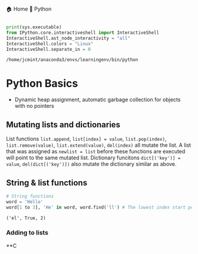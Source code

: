 
  🏠 Home
  🐍 Python

```python

print(sys.executable)
from IPython.core.interactiveshell import InteractiveShell
InteractiveShell.ast_node_interactivity = "all"
InteractiveShell.colors = "Linux"
InteractiveShell.separate_in = 0

```

    /home/jcmint/anaconda3/envs/learningenv/bin/python

# Python Basics

- Dynamic heap assignment, automatic garbage collection for objects with no pointers

## Mutating lists and dictionaries

List functions `list.append`, `list[index] = value`, `list.pop(index)`, `list.remove(value)`, `list.extend(value)`, `del(index)` all mutate the list. A list that was assigned as `newlist = list` before these functions are executed will point to the same mutated list.
Dictionary funcitons `dict[('key')] = value`, `del(dict[('key')])` also mutate the dictionary similar as above.

## String & list functions

```python
# String functions
word = 'Hello'
word[1 to 3], 'He' in word, word.find('ll') # The lowest index start point
```

    ('el', True, 2)

### Adding to lists

**C